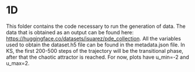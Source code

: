 # 1D
This folder contains the code necessary to run the generation of data.
The data that is obtained as an output can be found here: https://huggingface.co/datasets/isuarez/pde_collection.
All the variables used to obtain the dataset.h5 file can be found in the metadata.json file.
In KS, the first 200-500 steps of the trajectory will be the transitional phase, after that the chaotic attractor is reached.
For now, plots have u_min=-2 and u_max=2.